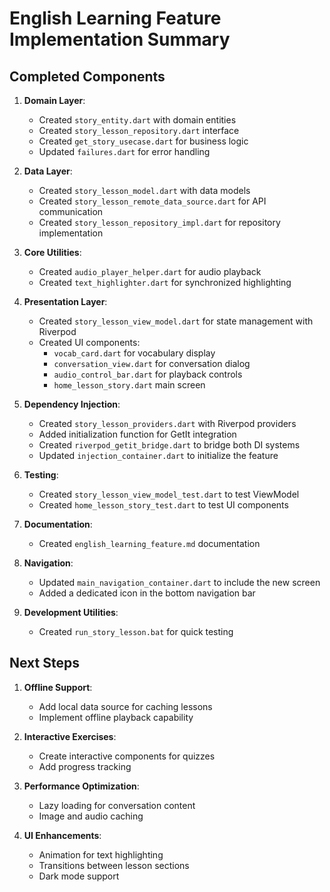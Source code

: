 # English Learning Feature Implementation Summary

## Completed Components

1. **Domain Layer**:
   - Created `story_entity.dart` with domain entities
   - Created `story_lesson_repository.dart` interface
   - Created `get_story_usecase.dart` for business logic
   - Updated `failures.dart` for error handling

2. **Data Layer**:
   - Created `story_lesson_model.dart` with data models
   - Created `story_lesson_remote_data_source.dart` for API communication
   - Created `story_lesson_repository_impl.dart` for repository implementation

3. **Core Utilities**:
   - Created `audio_player_helper.dart` for audio playback
   - Created `text_highlighter.dart` for synchronized highlighting

4. **Presentation Layer**:
   - Created `story_lesson_view_model.dart` for state management with Riverpod
   - Created UI components:
     - `vocab_card.dart` for vocabulary display
     - `conversation_view.dart` for conversation dialog
     - `audio_control_bar.dart` for playback controls
     - `home_lesson_story.dart` main screen

5. **Dependency Injection**:
   - Created `story_lesson_providers.dart` with Riverpod providers
   - Added initialization function for GetIt integration
   - Created `riverpod_getit_bridge.dart` to bridge both DI systems
   - Updated `injection_container.dart` to initialize the feature

6. **Testing**:
   - Created `story_lesson_view_model_test.dart` to test ViewModel
   - Created `home_lesson_story_test.dart` to test UI components

7. **Documentation**:
   - Created `english_learning_feature.md` documentation

8. **Navigation**:
   - Updated `main_navigation_container.dart` to include the new screen
   - Added a dedicated icon in the bottom navigation bar

9. **Development Utilities**:
   - Created `run_story_lesson.bat` for quick testing

## Next Steps

1. **Offline Support**:
   - Add local data source for caching lessons
   - Implement offline playback capability

2. **Interactive Exercises**:
   - Create interactive components for quizzes
   - Add progress tracking

3. **Performance Optimization**:
   - Lazy loading for conversation content
   - Image and audio caching

4. **UI Enhancements**:
   - Animation for text highlighting
   - Transitions between lesson sections
   - Dark mode support
